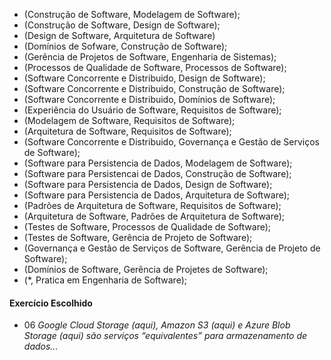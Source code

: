 - (Construção de Software, Modelagem de Software);
- (Construção de Software, Design de Software);
- (Design de Software, Arquitetura de Software)
- (Domínios de Sofware, Construção de Software);
- (Gerência de Projetos de Software, Engenharia de Sistemas);
- (Processos de Qualidade de Software, Processos de Software);
- (Software Concorrente e Distribuido, Design de Software);
- (Software Concorrente e Distribuido, Construção de Software);
- (Software Concorrente e Distribuido, Domínios de Software);
- (Experiência do Usuário de Software, Requisitos de Software);
- (Modelagem de Software, Requisitos de Software);
- (Arquitetura de Software, Requisitos de Software);
- (Software Concorrente e Distribuido, Governança e Gestão de Serviços de Software);
- (Software para Persistencia de Dados, Modelagem de Software);
- (Software para Persistencai de Dados, Construção de Software);
- (Software para Persistencia de Dados, Design de Software);
- (Software para Persistencia de Dados, Arquitetura de Software);
- (Padrões de Arquitetura de Software, Requisitos de Software);
- (Arquitetura de Software, Padrões de Arquitetura de Software);
- (Testes de Software, Processos de Qualidade de Software);
- (Testes de Software, Gerência de Projeto de Software);
- (Governança e Gestão de Serviços de Software, Gerência de Projeto de Software);
- (Domínios de Software, Gerência de Projetes de Software);
- (*, Pratica em Engenharia de Software);

#### Exercício Escolhido
- 06 _Google Cloud Storage (aqui), Amazon S3 (aqui) e Azure Blob Storage (aqui) são serviços “equivalentes” para armazenamento de dados..._
